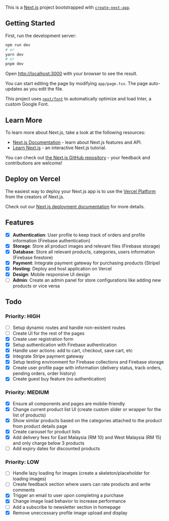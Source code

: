 This is a [Next.js](https://nextjs.org/) project bootstrapped with [`create-next-app`](https://github.com/vercel/next.js/tree/canary/packages/create-next-app).

## Getting Started

First, run the development server:

```bash
npm run dev
# or
yarn dev
# or
pnpm dev
```

Open [http://localhost:3000](http://localhost:3000) with your browser to see the result.

You can start editing the page by modifying `app/page.tsx`. The page auto-updates as you edit the file.

This project uses [`next/font`](https://nextjs.org/docs/basic-features/font-optimization) to automatically optimize and load Inter, a custom Google Font.

## Learn More

To learn more about Next.js, take a look at the following resources:

- [Next.js Documentation](https://nextjs.org/docs) - learn about Next.js features and API.
- [Learn Next.js](https://nextjs.org/learn) - an interactive Next.js tutorial.

You can check out [the Next.js GitHub repository](https://github.com/vercel/next.js/) - your feedback and contributions are welcome!

## Deploy on Vercel

The easiest way to deploy your Next.js app is to use the [Vercel Platform](https://vercel.com/new?utm_medium=default-template&filter=next.js&utm_source=create-next-app&utm_campaign=create-next-app-readme) from the creators of Next.js.

Check out our [Next.js deployment documentation](https://nextjs.org/docs/deployment) for more details.


## Features

- [x] **Authentication**: User profile to keep track of orders and profile information (Firebase authentication)
- [x] **Storage**: Store all product images and relevant files (Firebase storage)
- [x] **Database**: Store all relevant products, categories, users information (Firebase firestore)
- [x] **Payment**: Integrate payment gateway for purchasing products (Stripe)
- [x] **Hosting**: Deploy and host application on Vercel
- [x] **Design**: Mobile responsive UI design
- [ ] **Admin**: Create an admin panel for store configurations like adding new products or vice versa

## Todo

### Priority: HIGH
- [ ] Setup dynamic routes and handle non-existent routes
- [ ] Create UI for the rest of the pages
- [x] Create user registration form
- [x] Setup authentication with Firebase authentication
- [x] Handle user actions: add to cart, checkout, save cart, etc
- [x] Integrate Stripe payment gateway
- [x] Setup testing environment for Firebase collections and Firebase storage
- [x] Create user profile page with information (delivery status, track orders, pending orders, order history)
- [x] Create guest buy feature (no authentication)

### Priority: MEDIUM
- [x] Ensure all components and pages are mobile-friendly
- [x] Change current product list UI (create custom slider or wrapper for the list of products)
- [x] Show similar products based on the categories attached to the product from product details page
- [x] Create carousel for product lists
- [x] Add delivery fees for East Malaysia (RM 10) and West Malaysia (RM 15) and only charge below 3 products
- [ ] Add expiry dates for discounted products

### Priority: LOW
- [ ] Handle lazy loading for images (create a skeleton/placeholder for loading images)
- [ ] Create feedback section where users can rate products and write comments
- [x] Trigger an email to user upon completing a purchase
- [x] Change image load behavior to increase performance
- [ ] Add a subscribe to newsletter section in homepage
- [x] Remove uneccessary profile image upload and display